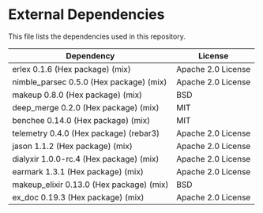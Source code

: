 # External Dependencies

This file lists the dependencies used in this repository.

| Dependency | License |
|-|-|
| erlex 0.1.6 (Hex package) (mix) | Apache 2.0 License |
| nimble_parsec 0.5.0 (Hex package) (mix) | Apache 2.0 License |
| makeup 0.8.0 (Hex package) (mix) | BSD |
| deep_merge 0.2.0 (Hex package) (mix) | MIT |
| benchee 0.14.0 (Hex package) (mix) | MIT |
| telemetry 0.4.0 (Hex package) (rebar3) | Apache 2.0 License |
| jason 1.1.2 (Hex package) (mix) | Apache 2.0 License |
| dialyxir 1.0.0-rc.4 (Hex package) (mix) | Apache 2.0 License |
| earmark 1.3.1 (Hex package) (mix) | Apache 2.0 License |
| makeup_elixir 0.13.0 (Hex package) (mix) | BSD |
| ex_doc 0.19.3 (Hex package) (mix) | Apache 2.0 License |
